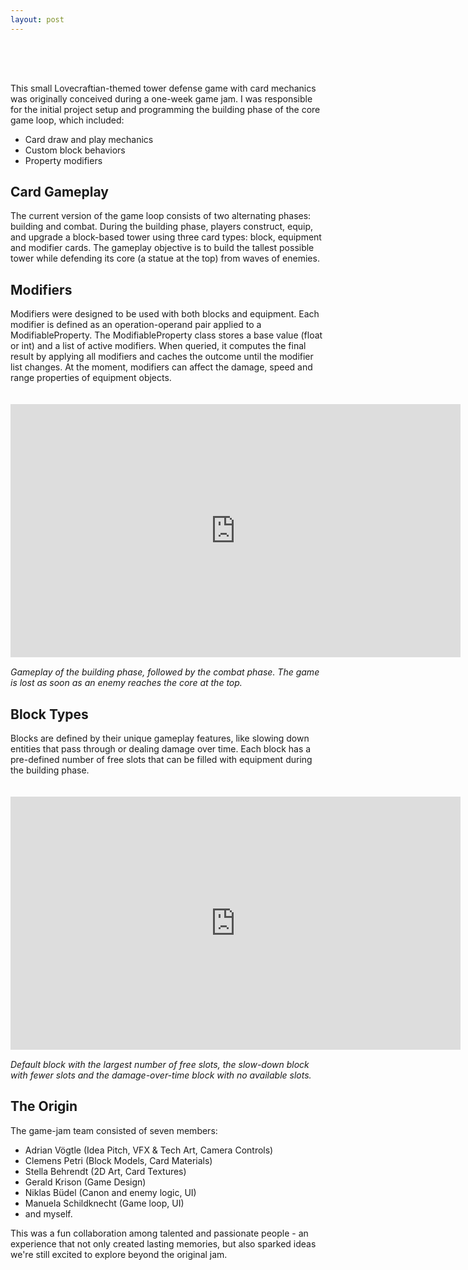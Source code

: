 ```yaml
---
layout: post
---
```


<div style="height: 50px;"></div>

This small Lovecraftian-themed tower defense game with card mechanics was originally conceived during a one-week game jam. I was responsible for the initial project setup and programming the building phase of the core game loop, which included: 

- Card draw and play mechanics
- Custom block behaviors
- Property modifiers 

## Card Gameplay

The current version of the game loop consists of two alternating phases: building and combat. During the building phase, players construct, equip, and upgrade a block-based tower using three card types: block, equipment and modifier cards. 
The gameplay objective is to build the tallest possible tower while defending its core (a statue at the top) from waves of enemies.

<!-- Most of the game's features provide an interface that is friendly for non-coders to tweak and balance some values - those are stored as assets (Scriptable Objects) and are referenced by the runtime. -->

## Modifiers

Modifiers were designed to be used with both blocks and equipment. Each modifier is defined as an operation-operand pair applied to a ModifiableProperty. The ModifiableProperty class stores a base value (float or int) and a list of active modifiers. When queried, it computes the final result by applying all modifiers and caches the outcome until the modifier list changes. At the moment, modifiers can affect the damage, speed and range properties of equipment objects.

<div style="height: 20px;"></div>

<div class="video-embed">
	<iframe src="https://player.vimeo.com/video/1097892540?badge=0&amp;autopause=0&amp;player_id=0&amp;app_id=58479" width="720" height="405" frameborder="0" allow=" fullscreen; picture-in-picture" allowfullscreen></iframe> 
</div>

<div style="height: 1px;"></div>

*Gameplay of the building phase, followed by the combat phase. The game is lost as soon as an enemy reaches the core at the top.*

## Block Types

Blocks are defined by their unique gameplay features, like slowing down entities that pass through or dealing damage over time. Each block has a pre-defined number of free slots that can be filled with equipment during the building phase.

<div style="height: 20px;"></div>

<div class="video-embed">
	<iframe src="https://player.vimeo.com/video/1097889727?badge=0&amp;autopause=0&amp;player_id=0&amp;app_id=58479"  width="720" height="405" frameborder="0" allow=" fullscreen; picture-in-picture" allowfullscreen ></iframe> 
</div>

<div style="height: 1px;"></div>

*Default block with the largest number of free slots, the slow-down block with fewer slots and the damage-over-time block with no available slots.*


## The Origin

The game-jam team consisted of seven members:

- Adrian Vögtle (Idea Pitch, VFX & Tech Art, Camera Controls)
- Clemens Petri (Block Models, Card Materials)
- Stella Behrendt (2D Art, Card Textures)
- Gerald Krison (Game Design)
- Niklas Büdel (Canon and enemy logic, UI)
- Manuela Schildknecht (Game loop, UI)
- and myself.

This was a fun collaboration among talented and passionate people - an experience that not only created lasting memories, but also sparked ideas we're still excited to explore beyond the original jam.